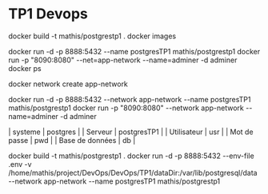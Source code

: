 # TP1 Devops

docker build -t mathis/postgrestp1 .
docker images

docker run -d -p 8888:5432 --name postgresTP1 mathis/postgrestp1
docker run -p "8090:8080" --net=app-network --name=adminer -d adminer
docker ps

docker network create app-network

docker run -d -p 8888:5432 --network app-network --name postgresTP1 mathis/postgrestp1
docker run -p "8090:8080" --network app-network --name=adminer -d adminer


| systeme | postgres |
| Serveur | postgresTP1 |
| Utilisateur | usr |
| Mot de passe | pwd |
| Base de données | db |

docker build -t mathis/postgrestp1 .
docker run -d -p 8888:5432 --env-file .env -v /home/mathis/project/DevOps/DevOps/TP1/dataDir:/var/lib/postgresql/data --network app-network --name postgresTP1 mathis/postgrestp1 
